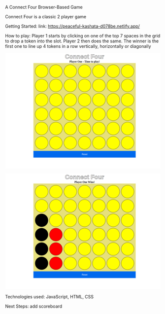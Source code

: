 A Connect Four Browser-Based Game

Connect Four is a classic 2 player game 

Getting Started:
link: https://peaceful-kashata-d078be.netlify.app/

How to play:
Player 1 starts by clicking on one of the top 7 spaces in the grid to drop a token into the slot. 
Player 2 then does the same.
The winner is the first one to line up 4 tokens in a row vertically, horizontally or diagonally


![alt text](assets/Screenshot%20from%202022-09-14%2015-17-31.png)

![alt text](assets/Screenshot%20from%202022-09-14%2015-17-40.png)

Technologies used: JavaScript, HTML, CSS

Next Steps: add scoreboard